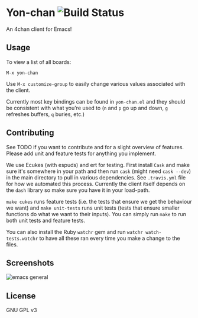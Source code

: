 Yon-chan ![Build Status](https://travis-ci.org/davexunit/yon-chan.png)
========

An 4chan client for Emacs!

Usage
-----

To view a list of all boards:

```
M-x yon-chan
```

Use `M-x customize-group` to easily change various values associated
with the client.

Currently most key bindings can be found in `yon-chan.el` and they
should be consistent with what you're used to (`n` and `p` go up and
down, `g` refreshes buffers, `q` buries, etc.)


Contributing
-------------

See TODO if you want to contribute and for a slight overview of
features. Please add unit and feature tests for anything you
implement.

We use Ecukes (with espuds) and ert for testing. First install `Cask`
and make sure it's somewhere in your path and then run `cask` (might
need `cask --dev`) in the main directory to pull in various
dependencies. See `.travis.yml` file for how we automated this
process. Currently the client itself depends on the `dash` library so
make sure you have it in your load-path.

`make cukes` runs feature tests (i.e. the tests that ensure we get
the behaviour we want) and `make unit-tests` runs unit tests
(tests that ensure smaller functions do what we want to their inputs).
You can simply run `make` to run both unit tests and feature tests.

You can also install the Ruby `watchr` gem and run `watchr
watch-tests.watchr` to have all these ran every time you make a change
to the files.

Screenshots
-----------

![emacs general](http://fuuzetsu.co.uk/images/yon-chan-screenshot.png)

License
-------

GNU GPL v3
